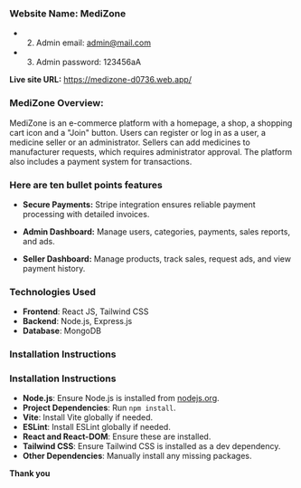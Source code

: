 ### Website Name: MediZone

* 2. Admin email: admin@mail.com
* 3. Admin password: 123456aA

**Live site URL:** https://medizone-d0736.web.app/

### MediZone Overview:
MediZone is an e-commerce platform with a homepage, a shop, a shopping cart icon and a "Join" button. Users can register or log in as a user, a medicine seller or an administrator. Sellers can add medicines to manufacturer requests, which requires administrator approval. The platform also includes a payment system for transactions.

### **Here are ten bullet points features**

* **Secure Payments:** Stripe integration ensures reliable payment processing with detailed invoices.

* **Admin Dashboard:** Manage users, categories, payments, sales reports, and ads.
  
* **Seller Dashboard:** Manage products, track sales, request ads, and view payment history.

### Technologies Used

* **Frontend**: React JS, Tailwind CSS
* **Backend**: Node.js, Express.js
* **Database**: MongoDB

### Installation Instructions

### Installation Instructions

* **Node.js**: Ensure Node.js is installed from [nodejs.org](https://nodejs.org/).
* **Project Dependencies**: Run `npm install`.
* **Vite**: Install Vite globally if needed.
* **ESLint**: Install ESLint globally if needed.
* **React and React-DOM**: Ensure these are installed.
* **Tailwind CSS**: Ensure Tailwind CSS is installed as a dev dependency.
* **Other Dependencies**: Manually install any missing packages.
  
**Thank you**
